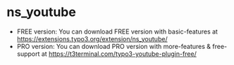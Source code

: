 # ns_youtube

- FREE version: You can download FREE version with basic-features at https://extensions.typo3.org/extension/ns_youtube/
- PRO version: You can download PRO version with more-features & free-support at https://t3terminal.com/typo3-youtube-plugin-free/